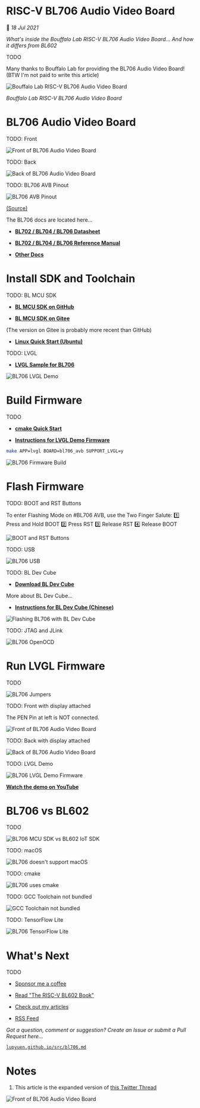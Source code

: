# RISC-V BL706 Audio Video Board

📝 _18 Jul 2021_

_What's inside the Bouffalo Lab RISC-V BL706 Audio Video Board... And how it differs from BL602_

TODO

Many thanks to Bouffalo Lab for providing the BL706 Audio Video Board! (BTW I'm not paid to write this article)

![Bouffalo Lab RISC-V BL706 Audio Video Board](https://lupyuen.github.io/images/bl706-title.jpg)

_Bouffalo Lab RISC-V BL706 Audio Video Board_

# BL706 Audio Video Board

TODO: Front

![Front of BL706 Audio Video Board](https://lupyuen.github.io/images/bl706-front1.jpg)

TODO: Back

![Back of BL706 Audio Video Board](https://lupyuen.github.io/images/bl706-back1.jpg)

TODO: BL706 AVB Pinout

![BL706 AVB Pinout](https://lupyuen.github.io/images/bl706-pinout.jpg)

[(Source)](https://github.com/bouffalolab/bl_mcu_sdk)

The BL706 docs are located here...

-   [__BL702 / BL704 / BL706 Datasheet__](https://github.com/bouffalolab/bl_mcu_sdk/blob/master/docs/chipSpecification/bl70x_docs/BL702_BL704_BL706_DS_EN_Combo_2.0.pdf)

-   [__BL702 / BL704 / BL706 Reference Manual__](https://github.com/bouffalolab/bl_mcu_sdk/blob/master/docs/chipSpecification/bl70x_docs/BL702_BL704_706_RM_EN_1.1.pdf)

-   [__Other Docs__](https://github.com/bouffalolab/bl_mcu_sdk/blob/master/docs)

# Install SDK and Toolchain

TODO: BL MCU SDK

-   [__BL MCU SDK on GitHub__](https://github.com/bouffalolab/bl_mcu_sdk)

-   [__BL MCU SDK on Gitee__](https://gitee.com/bouffalolab/bl_mcu_sdk)

(The version on Gitee is probably more recent than GitHub)

-   [__Linux Quick Start (Ubuntu)__](http://bouffalolab.gitee.io/bl_mcu_sdk/get_started/Linux_quick_start_ubuntu.html)

TODO: LVGL

-   [__LVGL Sample for BL706__](https://github.com/bouffalolab/bl_mcu_sdk/tree/master/examples/lvgl)

![BL706 LVGL Demo](https://lupyuen.github.io/images/bl706-lvgl.png)

# Build Firmware

TODO

-   [__cmake Quick Start__](http://bouffalolab.gitee.io/bl_mcu_sdk/get_started/cmake_quick_start.html)

-   [__Instructions for LVGL Demo Firmware__](https://github.com/bouffalolab/bl_mcu_sdk/tree/master/examples/lvgl)

```bash
make APP=lvgl BOARD=bl706_avb SUPPORT_LVGL=y
```

![BL706 Firmware Build](https://lupyuen.github.io/images/bl706-build.png)

# Flash Firmware

TODO: BOOT and RST Buttons

To enter Flashing Mode on #BL706 AVB, use the Two Finger Salute: 1️⃣ Press and Hold BOOT 2️⃣ Press RST 3️⃣ Release RST 4️⃣ Release BOOT

![BOOT and RST Buttons](https://lupyuen.github.io/images/bl706-boot2.jpg)

TODO: USB

![BL706 USB](https://lupyuen.github.io/images/bl706-usb.png)

TODO: BL Dev Cube

-   [__Download BL Dev Cube__](https://dev.bouffalolab.com/download)

More about BL Dev Cube...

-   [__Instructions for BL Dev Cube (Chinese)__](http://bouffalolab.gitee.io/bl_mcu_sdk/get_started/bl_dev_cube.html)

![Flashing BL706 with BL Dev Cube](https://lupyuen.github.io/images/bl706-flash.png)

TODO: JTAG and JLink

![BL706 OpenOCD](https://lupyuen.github.io/images/bl706-openocd.png)

# Run LVGL Firmware

TODO

![BL706 Jumpers](https://lupyuen.github.io/images/bl706-jumpers.jpg)

TODO: Front with display attached

The PEN Pin at left is NOT connected.

![Front of BL706 Audio Video Board](https://lupyuen.github.io/images/bl706-front2b.jpg)

TODO: Back with display attached

![Back of BL706 Audio Video Board](https://lupyuen.github.io/images/bl706-back2b.jpg)

TODO: LVGL Demo

![BL706 LVGL Demo Firmware](https://lupyuen.github.io/images/bl706-lvgl2a.jpg)

[__Watch the demo on YouTube__](https://youtu.be/q7mjNy6GSHo)

# BL706 vs BL602

TODO

![BL706 MCU SDK vs BL602 IoT SDK](https://lupyuen.github.io/images/bl706-mcusdk.jpg)

TODO: macOS

![BL706 doesn't support macOS](https://lupyuen.github.io/images/bl706-macos.png)

TODO: cmake

![BL706 uses cmake](https://lupyuen.github.io/images/bl706-cmake.png)

TODO: GCC Toolchain not bundled

![GCC Toolchain not bundled](https://lupyuen.github.io/images/bl706-gcc.png)

TODO: TensorFlow Lite

![BL706 TensorFlow Lite](https://lupyuen.github.io/images/bl706-tflite.png)

# What's Next

TODO

-   [Sponsor me a coffee](https://github.com/sponsors/lupyuen)

-   [Read "The RISC-V BL602 Book"](https://lupyuen.github.io/articles/book)

-   [Check out my articles](https://lupyuen.github.io)

-   [RSS Feed](https://lupyuen.github.io/rss.xml)

_Got a question, comment or suggestion? Create an Issue or submit a Pull Request here..._

[`lupyuen.github.io/src/bl706.md`](https://github.com/lupyuen/lupyuen.github.io/blob/master/src/bl706.md)

# Notes

1.  This article is the expanded version of [this Twitter Thread](https://twitter.com/MisterTechBlog/status/1407845438787489794)

![Front of BL706 Audio Video Board](https://lupyuen.github.io/images/bl706-front2a.jpg)
